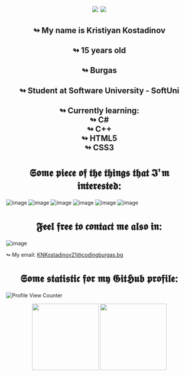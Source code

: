 <h1 align="center">
<img src="https://readme-typing-svg.herokuapp.com/?font=Montserrat&color=3695F7&size=32&center=true&vCenter=true&lines=Hello%2C+World!;My+name+is+Kristiyan.;Welcome+to+my+profile!%22%3E></h1>
<h1 align="center">
<img src="https://github-profile-trophy.vercel.app/?username=KNKostadinov21&theme=radical&column=7%22%3E">      </h1>
<h2 align="center">↬ My name is Kristiyan Kostadinov</h2> 
  <h2 align="center">↬ 15 years old </h2> 
  <h2 align="center">↬ Burgas </h2> 
  <h2 align="center">↬ Student at Software University - SoftUni </h2>
<h2 align="center">↬ Currently learning:
<br>
↬ C#
<br>
↬ C++
<br>
↬ HTML5
<br>
↬ CSS3
 </h2>

<h1 align="center">𝕾𝖔𝖒𝖊 𝖕𝖎𝖊𝖈𝖊 𝖔𝖋 𝖙𝖍𝖊 𝖙𝖍𝖎𝖓𝖌𝖘 𝖙𝖍𝖆𝖙 𝕴'𝖒 𝖎𝖓𝖙𝖊𝖗𝖊𝖘𝖙𝖊𝖉: </h1>
 
![image](https://img.shields.io/badge/Visual_Studio-5C2D91?style=for-the-badge&logo=visual%20studio&logoColor=white)
![image](https://img.shields.io/badge/C%23-239120?style=for-the-badge&logo=c-sharp&logoColor=white)
![image](https://img.shields.io/badge/.NET-512BD4?style=for-the-badge&logo=dotnet&logoColor=white)
![image](https://img.shields.io/badge/c++-512BD4?style=for-the-badge&logo=dotnet&logoColor=white)
![image](https://img.shields.io/badge/GIT-E44C30?style=for-the-badge&logo=git&logoColor=white)
![image](https://img.shields.io/badge/photo-Shoots-white?style=for-the-badge&logo=appveyor)

<h1 align="center">𝕱𝖊𝖊𝖑 𝖋𝖗𝖊𝖊 𝖙𝖔 𝖈𝖔𝖓𝖙𝖆𝖈𝖙 𝖒𝖊 𝖆𝖑𝖘𝖔 𝖎𝖓: </h1> 

![image](https://img.shields.io/badge/Outlook-5C2D91?style=for-the-badge&logo=outlook&logoColor=white)

↬ My email: KNKostadinov21@codingburgas.bg

<h1 align="center">𝕾𝖔𝖒𝖊 𝖘𝖙𝖆𝖙𝖎𝖘𝖙𝖎𝖈 𝖋𝖔𝖗 𝖒𝖞 𝕲𝖎𝖙𝕳𝖚𝖇 𝖕𝖗𝖔𝖋𝖎𝖑𝖊: </h1>

![Profile View Counter](https://komarev.com/ghpvc/?username=deniitooou&style=for-the-badge&color=blue)

  <p align="center">
    <img src="https://github-readme-stats.vercel.app/api?username=KNKostadinov21&theme=radical&show_icons=true" height="180">
    <a href="https://github.com/anuraghazra/github-readme-stats%22%3E
      <img src="https://github-readme-stats.vercel.app/api/top-langs/?username=KNKostadinov21&layout=compact&theme=radical"  height="180">
      <img src="https://github-readme-stats.vercel.app/api/top-langs/?username=KNKostadinov21&layout=compact&theme=radical" height ="180">
    </a>
   </p>
